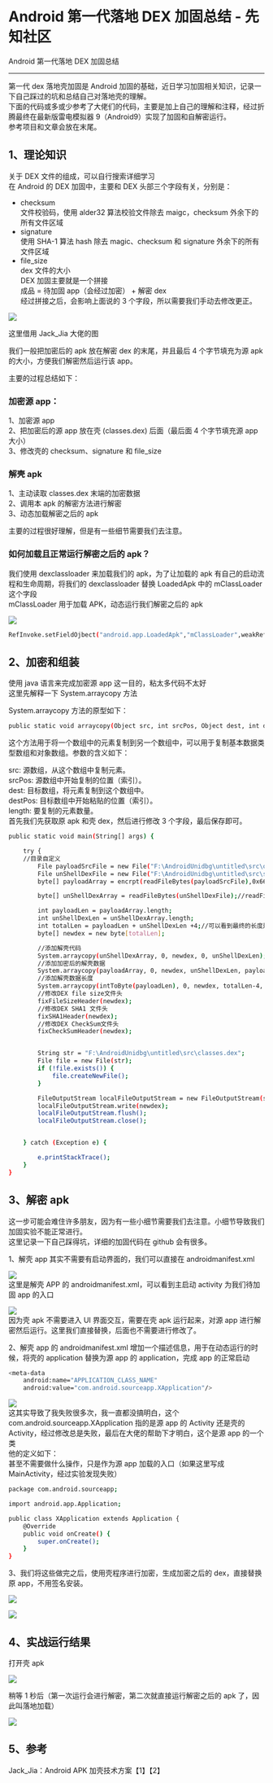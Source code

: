 

# Android 第一代落地 DEX 加固总结 - 先知社区

Android 第一代落地 DEX 加固总结

- - -

第一代 dex 落地壳加固是 Android 加固的基础，近日学习加固相关知识，记录一下自己踩过的坑和总结自己对落地壳的理解。  
下面的代码或多或少参考了大佬们的代码，主要是加上自己的理解和注释，经过折腾最终在最新版雷电模拟器 9（Android9）实现了加固和自解密运行。  
参考项目和文章会放在末尾。

## 1、理论知识

关于 DEX 文件的组成，可以自行搜索详细学习  
在 Android 的 DEX 加固中，主要和 DEX 头部三个字段有关，分别是：

-   checksum  
    文件校验码，使用 alder32 算法校验文件除去 maigc，checksum 外余下的所有文件区域
-   signature  
    使用 SHA-1 算法 hash 除去 magic、checksum 和 signature 外余下的所有文件区域
-   file\_size  
    dex 文件的大小  
    DEX 加固主要就是一个拼接  
    成品 = 待加固 app（会经过加密） + 解密 dex  
    经过拼接之后，会影响上面说的 3 个字段，所以需要我们手动去修改更正。

[![](assets/1706958493-6277b37f84666cd1393d6aaef817324f.png)](https://xzfile.aliyuncs.com/media/upload/picture/20240129164440-a434f668-be82-1.png)

这里借用 Jack\_Jia 大佬的图

我们一般把加密后的 apk 放在解密 dex 的末尾，并且最后 4 个字节填充为源 apk 的大小，方便我们解密然后运行该 app。

主要的过程总结如下：

### 加密源 app：

1、加密源 app  
2、把加密后的源 app 放在壳 (classes.dex) 后面（最后面 4 个字节填充源 app 大小）  
3、修改壳的 checksum、signature 和 file\_size

### 解壳 apk

1、主动读取 classes.dex 末端的加密数据  
2、调用本 apk 的解密方法进行解密  
3、动态加载解密之后的 apk

主要的过程很好理解，但是有一些细节需要我们去注意。

### 如何加载且正常运行解密之后的 apk？

我们使用 dexclassloader 来加载我们的 apk，为了让加载的 apk 有自己的启动流程和生命周期，将我们的 dexclassloader 替换 LoadedApk 中的 mClassLoader 这个字段  
mClassLoader 用于加载 APK，动态运行我们解密之后的 apk

[![](assets/1706958493-dcef948e8e51d8e31e8df29562cfc1ca.png)](https://xzfile.aliyuncs.com/media/upload/picture/20240129164507-b477f7e6-be82-1.png)

```bash
RefInvoke.setFieldOjbect("android.app.LoadedApk","mClassLoader",weakReference.get(),DexClassLoader);
```

## 2、加密和组装

使用 java 语言来完成加密源 app 这一目的，粘太多代码不太好  
这里先解释一下 System.arraycopy 方法

System.arraycopy 方法的原型如下：

```bash
public static void arraycopy(Object src, int srcPos, Object dest, int destPos, int length)
```

这个方法用于将一个数组中的元素复制到另一个数组中，可以用于复制基本数据类型数组和对象数组。参数的含义如下：

src: 源数组，从这个数组中复制元素。  
srcPos: 源数组中开始复制的位置（索引）。  
dest: 目标数组，将元素复制到这个数组中。  
destPos: 目标数组中开始粘贴的位置（索引）。  
length: 要复制的元素数量。  
首先我们先获取原 apk 和壳 dex，然后进行修改 3 个字段，最后保存即可。

```bash
public static void main(String[] args) {

    try {
    //目录自定义
        File payloadSrcFile = new File("F:\AndroidUnidbg\untitled\src\orgin.apk");//原apk目录
        File unShellDexFile = new File("F:\AndroidUnidbg\untitled\src\shell.dex");//具有加固功能的dex文件
        byte[] payloadArray = encrpt(readFileBytes(payloadSrcFile),0x66);//对apk进行加密，这里可以自定义，我采用了异或加密

        byte[] unShellDexArray = readFileBytes(unShellDexFile);//readFileBytes函数：将文件内容转换为bytes类型

        int payloadLen = payloadArray.length;
        int unShellDexLen = unShellDexArray.length;
        int totalLen = payloadLen + unShellDexLen +4;//可以看到最终的长度是增加了4，最后4个字节用于填充源app文件的大小
        byte[] newdex = new byte[totalLen];

        //添加解壳代码
        System.arraycopy(unShellDexArray, 0, newdex, 0, unShellDexLen);
        //添加加密后的解壳数据
        System.arraycopy(payloadArray, 0, newdex, unShellDexLen, payloadLen);
        //添加解壳数据长度
        System.arraycopy(intToByte(payloadLen), 0, newdex, totalLen-4, 4);
        //修改DEX file size文件头
        fixFileSizeHeader(newdex);
        //修改DEX SHA1 文件头
        fixSHA1Header(newdex);
        //修改DEX CheckSum文件头
        fixCheckSumHeader(newdex);


        String str = "F:\AndroidUnidbg\untitled\src\classes.dex";
        File file = new File(str);
        if (!file.exists()) {
            file.createNewFile();
        }

        FileOutputStream localFileOutputStream = new FileOutputStream(str); //保存加密之后的dex
        localFileOutputStream.write(newdex);
        localFileOutputStream.flush();
        localFileOutputStream.close();


    } catch (Exception e) {

        e.printStackTrace();
    }
}
```

## 3、解密 apk

这一步可能会难住许多朋友，因为有一些小细节需要我们去注意。小细节导致我们加固实验不能正常进行。  
这里记录一下自己踩得坑，详细的加固代码在 github 会有很多。

1、解壳 app 其实不需要有启动界面的，我们可以直接在 androidmanifest.xml

[![](assets/1706958493-fad86a18d0a0e7b27a976c3c7696393b.png)](https://xzfile.aliyuncs.com/media/upload/picture/20240129164648-f04083c4-be82-1.png)  
这里是解壳 APP 的 androidmanifest.xml，可以看到主启动 activity 为我们待加固 app 的入口

[![](assets/1706958493-92c29530164c1681288261ed8eaa896e.png)](https://xzfile.aliyuncs.com/media/upload/picture/20240129164704-fa14bf96-be82-1.png)  
因为壳 apk 不需要进入 UI 界面交互，需要在壳 apk 运行起来，对源 app 进行解密然后运行。这里我们直接替换，后面也不需要进行修改了。

2、解壳 app 的 androidmanifest.xml 增加一个描述信息，用于在动态运行的时候，将壳的 application 替换为源 app 的 application，完成 app 的正常启动

```bash
<meta-data
    android:name="APPLICATION_CLASS_NAME"
    android:value="com.android.sourceapp.XApplication"/>
```

[![](assets/1706958493-96ff9cac08ca1d3cb972c8054cb4952c.png)](https://xzfile.aliyuncs.com/media/upload/picture/20240129164727-07885a3e-be83-1.png)  
这其实导致了我失败很多次，我一直都没搞明白，这个 com.android.sourceapp.XApplication 指的是源 app 的 Activity 还是壳的 Activity，经过修改总是失败，最后在大佬的帮助下才明白，这个是源 app 的一个类  
他的定义如下：  
甚至不需要做什么操作，只是作为源 app 加载的入口（如果这里写成 MainActivity，经过实验发现失败）

```bash
package com.android.sourceapp;

import android.app.Application;

public class XApplication extends Application {
    @Override
    public void onCreate() {
        super.onCreate();
    }
}
```

3、我们将这些做完之后，使用壳程序进行加密，生成加密之后的 dex，直接替换原 app，不用签名安装。

[![](assets/1706958493-2f17129ff34aa3d6c6662f7011b0e7eb.png)](https://xzfile.aliyuncs.com/media/upload/picture/20240129164800-1b8199d8-be83-1.png)

[![](assets/1706958493-290a55fe25b4cd6b6d661c4bef037255.png)](https://xzfile.aliyuncs.com/media/upload/picture/20240129164812-224b5f60-be83-1.png)

## 4、实战运行结果

打开壳 apk

[![](assets/1706958493-9a4ba9706c6410bfa533e6d3da92dde5.png)](https://xzfile.aliyuncs.com/media/upload/picture/20240129164837-319723f0-be83-1.png)

稍等 1 秒后（第一次运行会进行解密，第二次就直接运行解密之后的 apk 了，因此叫落地加载）

[![](assets/1706958493-22e8227f7bcf9ee013800ca0654a10e7.png)](https://xzfile.aliyuncs.com/media/upload/picture/20240129164855-3c66f3d2-be83-1.png)

## 5、参考

Jack\_Jia：Android APK 加壳技术方案【1】【2】
